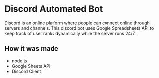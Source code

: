 # Discord Automated Bot

Discord is an online platform where people can connect online through servers and channels. This discord bot uses Google Spreadsheets API to keep track of user ranks dynamically while the server runs 24/7. 

## How it was made

- node.js
- Google Sheets API
- Discord Client

